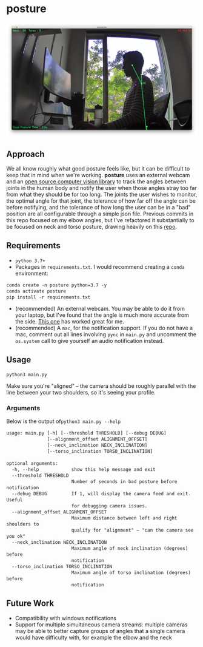 # posture

![alt text](https://github.com/abwilf/posture/blob/main/good_posture.png)

## Approach
We all know roughly what good posture feels like, but it can be difficult to keep that in mind when we're working. **posture** uses an external webcam and an [open source computer vision library](https://google.github.io/mediapipe/) to track the angles between joints in the human body and notify the user when those angles stray too far from what they should be for too long.  The joints the user wishes to monitor, the optimal angle for that joint, the tolerance of how far off the angle can be before notifying, and the tolerance of how long the user can be in a "bad" position are all configurable through a simple json file. Previous commits in this repo focused on my elbow angles, but I've refactored it substantially to be focused on neck and torso posture, drawing heavily on this [repo](https://learnopencv.com/building-a-body-posture-analysis-system-using-mediapipe/).

## Requirements
- `python 3.7+`
- Packages in `requirements.txt`.  I would recommend creating a `conda` environment:
```
conda create -n posture python=3.7 -y
conda activate posture
pip install -r requirements.txt
```
- (recommended) An external webcam.  You may be able to do it from your laptop, but I've found that the angle is much more accurate from the side. [This one](https://www.amazon.com/gp/product/B082X91MPP/ref=ppx_yo_dt_b_asin_title_o04_s00?ie=UTF8&psc=1) has worked great for me.
- (recommended) A `mac`, for the notification support.  If you do not have a mac, comment out all lines involving `pync` in `main.py` and uncomment the `os.system` call to give yourself an audio notification instead.

## Usage
```
python3 main.py
```

Make sure you're "aligned" – the camera should be roughly parallel with the line between your two shoulders, so it's seeing your profile.

### Arguments
Below is the output of`python3 main.py --help`

```
usage: main.py [-h] [--threshold THRESHOLD] [--debug DEBUG]
               [--alignment_offset ALIGNMENT_OFFSET]
               [--neck_inclination NECK_INCLINATION]
               [--torso_inclination TORSO_INCLINATION]

optional arguments:
  -h, --help            show this help message and exit
  --threshold THRESHOLD
                        Number of seconds in bad posture before notification
  --debug DEBUG         If 1, will display the camera feed and exit. Useful
                        for debugging camera issues.
  --alignment_offset ALIGNMENT_OFFSET
                        Maximum distance between left and right shoulders to
                        qualify for "alignment" – "can the camera see you ok"
  --neck_inclination NECK_INCLINATION
                        Maximum angle of neck inclination (degrees) before
                        notification
  --torso_inclination TORSO_INCLINATION
                        Maximum angle of torso inclination (degrees) before
                        notification
```

## Future Work
- Compatibility with windows notifications
- Support for multiple simultaneous camera streams: multiple cameras may be able to better capture groups of angles that a single camera would have difficulty with, for example the elbow and the neck